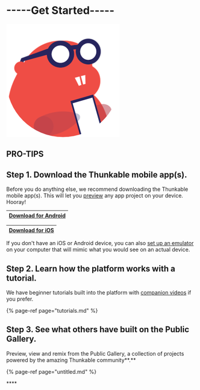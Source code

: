 # -----Get Started-----

![Hi. I&apos;m the hardworking Thunkable beaver](.gitbook/assets/beaver-logo.png)

## PRO-TIPS

## **Step 1.** **Download the Thunkable mobile app\(s\).**

Before you do anything else, we recommend downloading the Thunkable mobile app\(s\). This will let you [preview](live-test.md) any app project on your device. Hooray!

| [**Download for Android**](https://play.google.com/store/apps/details?id=com.thunkable.live) |
| :--- |


| [**Download for iOS**](http://appstore.com/thunkablelive) |
| :--- |


If you don't have an iOS or Android device, you can also [set up an emulator](emulators.md) on your computer that will mimic what you would see on an actual device.

## **Step 2. Learn how the platform works with a tutorial.**

We have beginner tutorials built into the platform with [companion videos](https://www.youtube.com/watch?v=YrONgW8udmM&list=PLB89L9PPGIrwpd62eYs6iOsHpjYboyuZE) if you prefer.

{% page-ref page="tutorials.md" %}

## **Step 3. See what others have built on the Public Gallery.**

Preview, view and remix from the Public Gallery, a collection of projects powered by the amazing Thunkable community**.**

{% page-ref page="untitled.md" %}

\*\*\*\*

